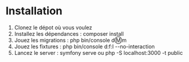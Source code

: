 # Installation

1. Clonez le dépot où vous voulez
2. Installez les dépendances : composer install
3. Jouez les migrations : php bin/console d:m:m
4. Jouez les fixtures : php bin/console d:f:l --no-interaction
5. Lancez le server : symfony serve ou php -S localhost:3000 -t public
